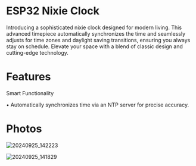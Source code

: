 # ESP32 Nixie Clock 

Introducing a sophisticated nixie clock designed for modern living. This advanced timepiece automatically synchronizes the time and seamlessly adjusts for time zones and daylight saving transitions, ensuring you always stay on schedule. Elevate your space with a blend of classic design and cutting-edge technology.

# Features
Smart Functionality

•	Automatically synchronizes time via an NTP server for precise accuracy.


# Photos

![20240925_142223](https://github.com/user-attachments/assets/2d1e32ca-28b0-4312-9104-abce6ed7beea)


![20240925_141829](https://github.com/user-attachments/assets/09e9811d-171b-4b0e-b804-68d3041622de)

